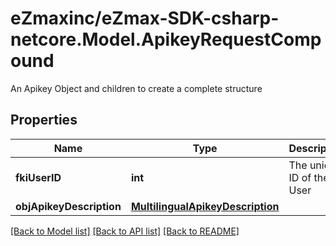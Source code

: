 # eZmaxinc/eZmax-SDK-csharp-netcore.Model.ApikeyRequestCompound
An Apikey Object and children to create a complete structure

## Properties

Name | Type | Description | Notes
------------ | ------------- | ------------- | -------------
**fkiUserID** | **int** | The unique ID of the User | 
**objApikeyDescription** | [**MultilingualApikeyDescription**](MultilingualApikeyDescription.md) |  | 

[[Back to Model list]](../README.md#documentation-for-models) [[Back to API list]](../README.md#documentation-for-api-endpoints) [[Back to README]](../README.md)

